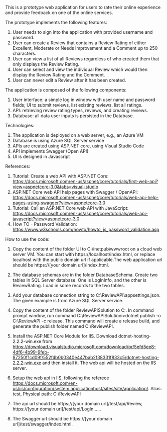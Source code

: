 
This is a prototype web application for users to rate their online experience and provide feedback on one of the online services. 

The prototype implements the following features:

1. User needs to sign into the application with provided username and password.
2. User can create a Review that contains a Review Rating of either Excellent, Moderate or Needs Improvement and a Comment up to 250 characters.
3. User can view a list of all Reviews regardless of who created them that only displays the Review Rating.
4. User can select and view the individual Review which would then display the Review Rating and the Comment.
5. User can never edit a Review after it has been created.

The application is composed of the following components:

1. User interface: a simple log in window with user name and password fields; UI to submit reviews, list existing reviews, list all ratings.
2. API: retrieving review rating types, reviews, and creating reviews.
3. Database: all data user inputs is persisted in the Database.

Technologies:

1. The application is deployed on a web server, e.g., an Azure VM
2. Database is using Azure SQL Server service
3. APIs are created using ASP.NET core, using Visual Studio Code
4. API implements Swagger (Open API)
5. UI is designed in Javascript

References:

1. Tutorial: Create a web API with ASP.NET Core: https://docs.microsoft.com/en-us/aspnet/core/tutorials/first-web-api?view=aspnetcore-3.0&tabs=visual-studio
2. ASP.NET Core web API help pages with Swagger / OpenAPI: https://docs.microsoft.com/en-us/aspnet/core/tutorials/web-api-help-pages-using-swagger?view=aspnetcore-3.0
3. Tutorial: Call an ASP.NET Core web API with JavaScript: https://docs.microsoft.com/en-us/aspnet/core/tutorials/web-api-javascript?view=aspnetcore-3.0
4. How TO - Password Validation: https://www.w3schools.com/howto/howto_js_password_validation.asp

How to use the code: 

1. Copy the content of the folder UI to C:\inetpub\wwwroot on a cloud web server VM. You can start with https://localhost/index.html, or replace localhost with the public domain url if applicable.The web application url should be https://[your domain url]/index.html. 
2. The database schemas are in the folder DatabaseSchema. Create two tables in SQL Server database. One is LogInInfo, and the other is ReviewRating. Load in some records to the two tables. 

3. Add your database connection string to C:\ReviewAPI\appsettings.json. The given example is from Azure SQL Server service. 

4. Copy the content of the folder ReviewAPISolution to C:\. In command prompt window, run command C:\ReviewAPISolutioni>dotnet publish -o C:\ReviewAPI -c release. This command will create a release build, and generate the publish folder named C:\ReviewAPI. 

5. Install the ASP.NET Core Module for IIS. Download dotnet-hosting-2.2.2-win.exe from https://download.visualstudio.microsoft.com/download/pr/5efd5ee8-4df6-4b99-9feb-87250f1cd09f/552f4b0b0340e447bab2f38331f833c5/dotnet-hosting-2.2.2-win.exe and then install it. The web api will be hosted on the IIS server.  

6. Setup the web api in IIS, following the referece https://docs.microsoft.com/en-us/iis/configuration/system.applicationhost/sites/site/application/. Alias: test, Physical path: C:\ReviewAPI

7. The api url should be https://[your domain url]/test/api/Review, https://[your domain url]/test/api/LogIn......

8. The Swagger url should be https://[your domain url]/test/swagger/index.html. 
